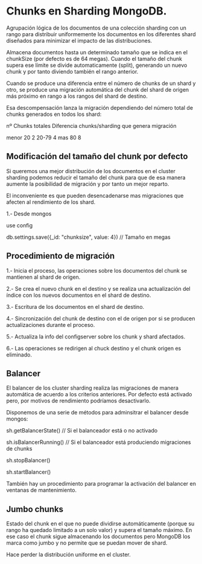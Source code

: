 # Chunks en Sharding MongoDB.

Agrupación lógica de los documentos de una colección sharding con un rango para
distribuir uniformemente los documentos en los diferentes shard diseñados para minimizar el
impacto de las distribuciones.

Almacena documentos hasta un determinado tamaño que se indica en el chunkSize (por defecto es
de 64 megas). Cuando el tamaño del chunk supera ese límite se divide automaticamente (split), generando
un nuevo chunk y por tanto diviendo también el rango anterior.

Cuando se produce una diferencia entre el número de chunks de un shard y otro, se produce una migración
automática del chunk del shard de origen más próximo en rango a los rangos del shard de destino.

Esa descompensación lanza la migración dependiendo del número total de chunks generados en todos los
shard:

nº Chunks totales           Diferencia chunks/sharding que genera migración

menor 20                            2
20-79                               4
mas 80                              8

## Modificación del tamaño del chunk por defecto

Si queremos una mejor distribución de los documentos en el cluster sharding podemos reducir el tamaño
del chunk para que de esa manera aumente la posibilidad de migración y por tanto un mejor reparto.

El inconveniente es que pueden desencadenarse mas migraciones que afecten al rendimiento de los shard.

1.- Desde mongos

use config

db.settings.save({_id: "chunksize", value: 4}) // Tamaño en megas

## Procedimiento de migración

1.- Inicia el proceso, las operaciones sobre los documentos del chunk se mantienen al shard de origen.

2.- Se crea el nuevo chunk en el destino y se realiza una actualización del índice con los nuevos
documentos en el shard de destino.

3.- Escritura de los documentos en el shard de destino.

4.- Sincronización del chunk de destino con el de origen por si se producen
    actualizaciones durante el proceso.

5.- Actualiza la info del configserver sobre los chunk y shard afectados.

6.- Las operaciones se redirigen al chuck destino y el chunk origen es eliminado.

## Balancer

El balancer de los cluster sharding realiza las migraciones de manera automática de acuerdo
a los criterios anteriores. Por defecto está activado pero, por motivos de rendimiento podríamos
desactivarlo.

Disponemos de una serie de métodos para adminsitrar el balancer desde mongos:

sh.getBalancerState() // Si el balanceador está o no activado

sh.isBalancerRunning() // Si el balanceador está produciendo migraciones de chunks

sh.stopBalancer()

sh.startBalancer()

También hay un procedimiento para programar la activación del balancer en ventanas de mantenimiento.

## Jumbo chunks

Estado del chunk en el que no puede dividirse automáticamente (porque su rango ha quedado
limitado a un solo valor) y supera el tamaño máximo. En ese caso el chunk sigue almacenando
los documentos pero MongoDB los marca como jumbo y no permite que se puedan mover de shard.

Hace perder la distribución uniforme en el cluster.
